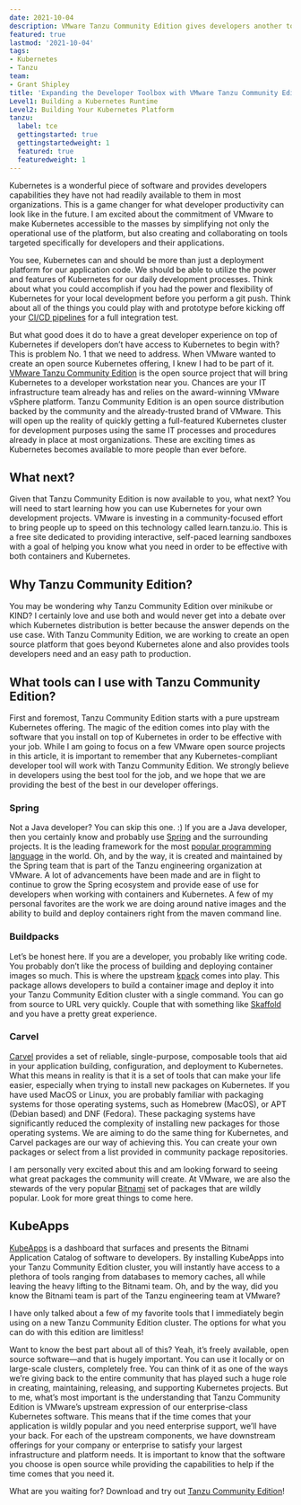 ```yaml
---
date: 2021-10-04
description: VMware Tanzu Community Edition gives developers another tool in their toolbox to learn and use Kubernetes to deploy their workloads. 
featured: true
lastmod: '2021-10-04'
tags:
- Kubernetes
- Tanzu
team:
- Grant Shipley
title: 'Expanding the Developer Toolbox with VMware Tanzu Community Edition'
Level1: Building a Kubernetes Runtime
Level2: Building Your Kubernetes Platform
tanzu:
  label: tce
  gettingstarted: true
  gettingstartedweight: 1
  featured: true
  featuredweight: 1
---
```


Kubernetes is a wonderful piece of software and provides developers capabilities they have not had readily available to them in most organizations. This is a game changer for what developer productivity can look like in the future. I am excited about the commitment of VMware to make Kubernetes accessible to the masses by simplifying not only the operational use of the platform, but also creating and collaborating on tools targeted specifically for developers and their applications.

You see, Kubernetes can and should be more than just a deployment platform for our application code. We should be able to utilize the power and features of Kubernetes for our daily development processes. Think about what you could accomplish if you had the power and flexibility of Kubernetes for your local development before you perform a git push. Think about all of the things you could play with and prototype before kicking off your [CI/CD pipelines](https://tanzu.vmware.com/developer/topics/ci-cd/) for a full integration test. 

But what good does it do to have a great developer experience on top of Kubernetes if developers don’t have access to Kubernetes to begin with? This is problem No. 1 that we need to address. When VMware wanted to create an open source Kubernetes offering, I knew I had to be part of it. [VMware Tanzu Community Edition](https://tanzu.vmware.com/content/blog/vmware-tanzu-community-edition-announcement) is the open source project that will bring Kubernetes to a developer workstation near you. Chances are your IT infrastructure team already has and relies on the award-winning VMware vSphere platform. Tanzu Community Edition is an open source distribution backed by the community and the already-trusted brand of VMware. This will open up the reality of quickly getting a full-featured Kubernetes cluster for development purposes using the same IT processes and procedures already in place at most organizations. These are exciting times as Kubernetes becomes available to more people than ever before.

## What next?

Given that Tanzu Community Edition is now available to you, what next? You will need to start learning how you can use Kubernetes for your own development projects. VMware is investing in a community-focused effort to bring people up to speed on this technology called learn.tanzu.io. This is a free site dedicated to providing interactive, self-paced learning sandboxes with a goal of helping you know what you need in order to be effective with both containers and Kubernetes.

## Why Tanzu Community Edition?

You may be wondering why Tanzu Community Edition over minikube or KIND? I certainly love and use both and would never get into a debate over which Kubernetes distribution is better because the answer depends on the use case. With Tanzu Community Edition, we are working to create an open source platform that goes beyond Kubernetes alone and also provides tools developers need and an easy path to production.

## What tools can I use with Tanzu Community Edition?

First and foremost, Tanzu Community Edition starts with a pure upstream Kubernetes offering. The magic of the edition comes into play with the software that you install on top of Kubernetes in order to be effective with your job. While I am going to focus on a few VMware open source projects in this article, it is important to remember that any Kubernetes-compliant developer tool will work with Tanzu Community Edition. We strongly believe in developers using the best tool for the job, and we hope that we are providing the best of the best in our developer offerings.

### Spring

Not a Java developer? You can skip this one. :) If you are a Java developer, then you certainly know and probably use [Spring](https://spring.io/) and the surrounding projects. It is the leading framework for the most [popular programming language](https://www.techradar.com/news/java-beats-python-to-remain-the-most-popular-programming-language-around) in the world. Oh, and by the way, it is created and maintained by the Spring team that is part of the Tanzu engineering organization at VMware. A lot of advancements have been made and are in flight to continue to grow the Spring ecosystem and provide ease of use for developers when working with containers and Kubernetes. A few of my personal favorites are the work we are doing around native images and the ability to build and deploy containers right from the maven command line.

### Buildpacks

Let’s be honest here. If you are a developer, you probably like writing code. You probably don’t like the process of building and deploying container images so much. This is where the upstream [kpack](https://github.com/pivotal/kpack) comes into play. This package allows developers to build a container image and deploy it into your Tanzu Community Edition cluster with a single command. You can go from source to URL very quickly. Couple that with something like [Skaffold](https://skaffold.dev/docs/pipeline-stages/builders/buildpacks/) and you have a pretty great experience.

### Carvel

[Carvel](https://carvel.dev/) provides a set of reliable, single-purpose, composable tools that aid in your application building, configuration, and deployment to Kubernetes. What this means in reality is that it is a set of tools that can make your life easier, especially when trying to install new packages on Kubernetes. If you have used MacOS or Linux, you are probably familiar with packaging systems for those operating systems, such as Homebrew (MacOS), or APT (Debian based) and DNF (Fedora). These packaging systems have significantly reduced the complexity of installing new packages for those operating systems. We are aiming to do the same thing for Kubernetes, and Carvel packages are our way of achieving this. You can create your own packages or select from a list provided in community package repositories. 

I am personally very excited about this and am looking forward to seeing what great packages the community will create. At VMware, we are also the stewards of the very popular [Bitnami](https://bitnami.com/) set of packages that are wildly popular. Look for more great things to come here.

## KubeApps

[KubeApps](https://kubeapps.com/) is a dashboard that surfaces and presents the Bitnami Application Catalog of software to developers. By installing KubeApps into your Tanzu Community Edition cluster, you will instantly have access to a plethora of tools ranging from databases to memory caches, all while leaving the heavy lifting to the Bitnami team. Oh, and by the way, did you know the Bitnami team is part of the Tanzu engineering team at VMware?

I have only talked about a few of my favorite tools that I immediately begin using on a new Tanzu Community Edition cluster. The options for what you can do with this edition are limitless! 

Want to know the best part about all of this? Yeah, it’s freely available, open source software—and that is hugely important. You can use it locally or on large-scale clusters, completely free. You can think of it as one of the ways we’re giving back to the entire community that has played such a huge role in creating, maintaining, releasing, and supporting Kubernetes projects. But to me, what’s most important is the understanding that Tanzu Community Edition is VMware’s upstream expression of our enterprise-class Kubernetes software. This means that if the time comes that your application is wildly popular and you need enterprise support, we’ll have your back. For each of the upstream components, we have downstream offerings for your company or enterprise to satisfy your largest infrastructure and platform needs. It is important to know that the software you choose is open source while providing the capabilities to help if the time comes that you need it.

What are you waiting for? Download and try out [Tanzu Community Edition](https://tanzucommunityedition.io)!
